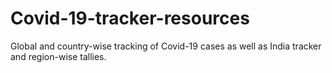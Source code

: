 # Covid-19-tracker-resources
Global and country-wise tracking of Covid-19 cases as well as India tracker and region-wise tallies.
